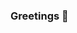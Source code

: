 ### Greetings 👋

<!--
**Oluwakemi-GT/Oluwakemi-GT** is a ✨ _special_ ✨ repository because its `README.md` (this file) appears on your GitHub profile.

Here are some ideas to get you started:

- 🔭 I’m currently working on ... whatever task my coding bootcamp assigns.
- 🌱 I’m currently learning ... how to use this platform.
- 👯 I’m looking to collaborate on ... fun, interesting things.
- 🤔 I’m looking for help with ...everything, probably.
- 💬 Ask me about ... what you want to know and I will likely as Google, where applicable. So ask Google, where applicable.
- 📫 How to reach me: ... contact me here.
- 😄 Pronouns: ...She,her.
- ⚡ Fun fact: ...I want to live in mixed reality.
-->
